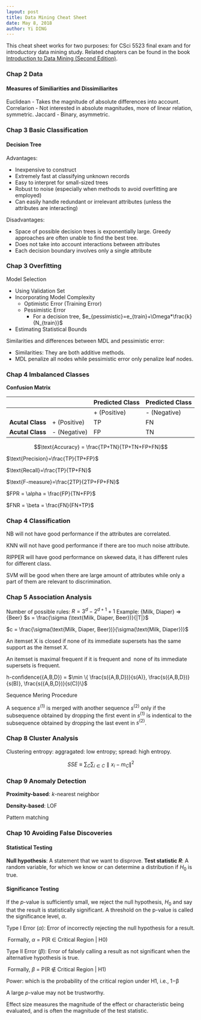 ```yaml
---
layout: post
title: Data Mining Cheat Sheet
date: May 8, 2018
author: Yi DING
---
```


This cheat sheet works for two purposes: for CSci 5523 final exam and for introductory data mining study.  Related chapters can be found in the book [Introduction to Data Mining (Second Edition)](https://www-users.cs.umn.edu/~kumar001/dmbook/index.php).

### Chap 2 Data
#### Measures of Similiarities and Dissimiliarites
Euclidean - Takes the magnitude of absolute differences into account.
Correlarion - Not interested in absolute magnitudes, more of linear relation, symmetric.
Jaccard - Binary, asymmetric.

### Chap 3 Basic Classification

#### Decision Tree

Advantages:

* Inexpensive to construct
* Extremely fast at classifying unknown records
* Easy to interpret for small-sized trees
* Robust to noise (especially when methods to avoid overfitting are employed)
* Can easily handle redundant or irrelevant attributes (unless the attributes are interacting)

Disadvantages: 

* Space of possible decision trees is exponentially large. Greedy approaches are often unable to find the best tree.
* Does not take into account interactions between attributes
* Each decision boundary involves only a single attribute

### Chap 3 Overfitting

Model Selection

- Using Validation Set
- Incorporating Model Complexity
  - Optimistic Error (Training Error)
  - Pessimistic Error 
    - For a decision tree, $e_{pessimistic}=e_{train}+\Omega*\frac{k}{N_{train}}$
- Estimating Statistical Bounds

Similarities and differences between MDL and pessimistic error:

* Similarities: They are both additive methods.
* MDL penalize all nodes while pessimistic error only penalize leaf nodes.

### Chap 4 Imbalanced Classes

**Confusion Matrix**

|                  |              | **Predicted Class** | **Predicted Class** |
| ---------------- | ------------ | ------------------- | ------------------- |
|                  |              | + (Positive)        | - (Negative)        |
| **Acutal Class** | + (Positive) | TP                  | FN                  |
| **Acutal Class** | - (Negative) | FP                  | TN                  |

$$\text{Accuracy} = \frac{TP+TN}{TP+TN+FP+FN}$$

$\text{Precision}=\frac{TP}{TP+FP}$

$\text{Recall}=\frac{TP}{TP+FN}$

$\text{F-measure}=\frac{2TP}{2TP+FP+FN}$

$FPR = \alpha = \frac{FP}{TN+FP}$

$FNR = \beta = \frac{FN}{FN+TP}$



### Chap 4 Classification

NB will not have good performance if the attributes are correlated.

KNN will not have good performance if there are too much noise attribute.

RIPPER will have good performance on skewed data, it has different rules for different class.

SVM will be good when there are large amount of attributes while only a part of them are relevant to discrimination.



### Chap 5 Association Analysis

Number of possible rules: $R=3^d-2^{d+1}+1$
Example:
{Milk, Diaper} => {Beer}
$s = \frac{\sigma (\text{Milk, Diaper, Beer})}{|T|}$

$c = \frac{\sigma(\text{Milk, Diaper, Beer})}{\sigma(\text{Milk, Diaper})}$

An itemset X is closed if none of its immediate supersets has the same support as the itemset X. 

An itemset is maximal frequent if it is frequent and  none of its immediate supersets is frequent.

h-confidence({A,B,D}) = $\min \{ \frac{s({A,B,D})}{s(A)}, \frac{s({A,B,D})}{s(B)}, \frac{s({A,B,D})}{s(C)}\}$

Sequence Mering Procedure

A sequence $s^{(1)}$ is merged with another sequence $s^{(2)}$ only if the subsequence obtained by dropping the first event in $s^{(1)}$ is indentical to the subsequence obtained by dropping the last event in $s^{(2)}$.






### Chap 8 Cluster Analysis

Clustering entropy: aggragated: low entropy; spread: high entropy.

$$SSE \equiv \sum_C \sum_{i\in C} \parallel x_i - m_C\parallel ^2$$



### Chap 9 Anomaly Detection

**Proximity-based**: $k$-nearest neighbor

**Density-based**: LOF

Pattern matching 




### Chap 10 Avoiding False Discoveries
#### Statistical Testing 
**Null hypothesis**: A statement that we want to disprove.
**Test statistic $R$**: A random variable, for which we know or can determine a distribution if $H_0$ is true. 

#### Significance Testing
lf the $p$-value is sufficiently small, we reject the null hypothesis, $H_0$ and say that the result is statistically significant.
A threshold on the p-value is called the significance level, $α$.

Type I Error ($α$): Error of incorrectly rejecting the null hypothesis for a result.  

​	Formally, $α$ = P(R ∈ Critical Region | H0) 

Type II Error ($β$): Error of falsely calling a result as not significant when the alternative hypothesis is true. 

​	Formally, $β$ = P(R ∉ Critical Region | H1) 

Power: which is the probability of the critical region under H1, i.e., 1−β 

A large $p$-value may not be trustworthy.

Effect size measures the magnitude of the effect or characteristic being evaluated, and is often the magnitude of the test statistic. 



